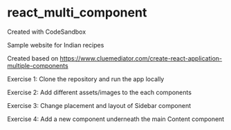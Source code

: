 # react_multi_component
Created with CodeSandbox

Sample website for Indian recipes

Created based on https://www.cluemediator.com/create-react-application-multiple-components

Exercise 1: Clone the repository and run the app locally

Exercise 2: Add different assets/images to the each components

Exercise 3: Change placement and layout of Sidebar component

Exercise 4: Add a new component underneath the main Content component
